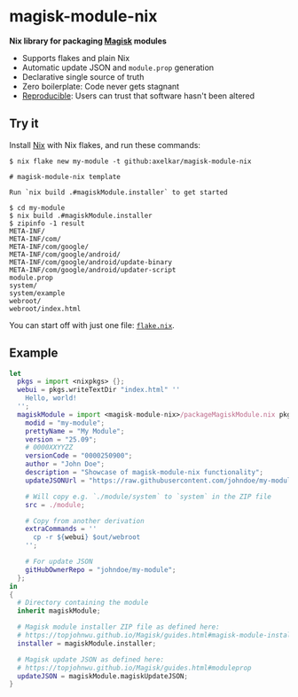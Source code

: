 # magisk-module-nix

**Nix library for packaging [Magisk](https://github.com/topjohnwu/Magisk) modules**

- Supports flakes and plain Nix
- Automatic update JSON and `module.prop` generation
- Declarative single source of truth
- Zero boilerplate: Code never gets stagnant
- [Reproducible](https://reproducible-builds.org/): Users can trust that software hasn't been altered

## Try it

Install [Nix](https://nixos.org/) with Nix flakes, and run these commands:

```console
$ nix flake new my-module -t github:axelkar/magisk-module-nix

# magisk-module-nix template

Run `nix build .#magiskModule.installer` to get started

$ cd my-module
$ nix build .#magiskModule.installer
$ zipinfo -1 result
META-INF/
META-INF/com/
META-INF/com/google/
META-INF/com/google/android/
META-INF/com/google/android/update-binary
META-INF/com/google/android/updater-script
module.prop
system/
system/example
webroot/
webroot/index.html
```

You can start off with just one file: [`flake.nix`](template/flake.nix).

## Example

```nix
let
  pkgs = import <nixpkgs> {};
  webui = pkgs.writeTextDir "index.html" ''
    Hello, world!
  '';
  magiskModule = import <magisk-module-nix>/packageMagiskModule.nix pkgs {
    modid = "my-module";
    prettyName = "My Module";
    version = "25.09";
    # 0000XXYYZZ
    versionCode = "0000250900";
    author = "John Doe";
    description = "Showcase of magisk-module-nix functionality";
    updateJSONUrl = "https://raw.githubusercontent.com/johndoe/my-module/main/magisk-update.json";

    # Will copy e.g. `./module/system` to `system` in the ZIP file
    src = ./module;

    # Copy from another derivation
    extraCommands = ''
      cp -r ${webui} $out/webroot
    '';

    # For update JSON
    gitHubOwnerRepo = "johndoe/my-module";
  };
in
{
  # Directory containing the module
  inherit magiskModule;

  # Magisk module installer ZIP file as defined here:
  # https://topjohnwu.github.io/Magisk/guides.html#magisk-module-installer
  installer = magiskModule.installer;

  # Magisk update JSON as defined here:
  # https://topjohnwu.github.io/Magisk/guides.html#moduleprop
  updateJSON = magiskModule.magiskUpdateJSON;
}
```
